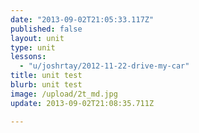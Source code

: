```yaml
---
date: "2013-09-02T21:05:33.117Z"
published: false
layout: unit
type: unit
lessons: 
  - "u/joshrtay/2012-11-22-drive-my-car"
title: unit test
blurb: unit test
image: /upload/2t_md.jpg
update: 2013-09-02T21:08:35.711Z

---
```


